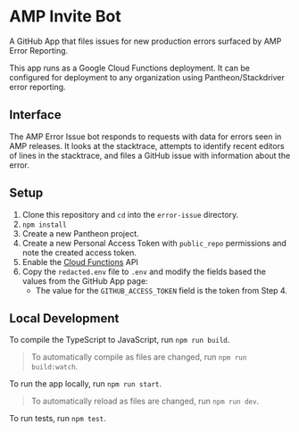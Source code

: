 AMP Invite Bot
==============

A GitHub App that files issues for new production errors surfaced by AMP Error Reporting.

This app runs as a Google Cloud Functions deployment. It can be configured for deployment to any organization using Pantheon/Stackdriver error reporting.

Interface
---------

The AMP Error Issue bot responds to requests with data for errors seen in AMP releases. It looks at the stacktrace, attempts to identify recent editors of lines in the stacktrace, and files a GitHub issue with information about the error.

Setup
-----

1. Clone this repository and `cd` into the `error-issue` directory.
2. `npm install`
3. Create a new Pantheon project.
4. Create a new Personal Access Token with `public_repo` permissions and note the created access token.
5. Enable the [Cloud Functions](https://pantheon.corp.google.com/flows/enableapi?apiid=cloudfunctions) API
6. Copy the `redacted.env` file to `.env` and modify the fields based the values from the GitHub App page:
   * The value for the `GITHUB_ACCESS_TOKEN` field is the token from Step 4.

Local Development
-----------------

To compile the TypeScript to JavaScript, run `npm run build`.
> To automatically compile as files are changed, run `npm run build:watch`.

To run the app locally, run `npm run start`.
> To automatically reload as files are changed, run `npm run dev`.

To run tests, run `npm test`.
